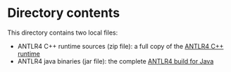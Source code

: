 # Directory contents

This directory contains two local files:

- ANTLR4 C++ runtime sources (zip file): a full copy of the [ANTLR4 C++ runtime](https://www.antlr.org/download/antlr4-cpp-runtime-4.12.0-source.zip)
- ANTLR4 java binaries (jar file): the complete [ANTLR4 build for Java](https://www.antlr.org/download/antlr-4.12.0-complete.jar)
